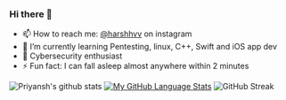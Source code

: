 ### Hi there 👋
- 📫 How to reach me: [@harshhvv](https://www.instagram.com/harshhvv/)  on instagram
- 🌱 I’m currently learning Pentesting, linux, C++, Swift and iOS app dev
- 🔭 Cybersecurity enthusiast
- ⚡ Fun fact: I can fall asleep almost anywhere within 2 minutes

![Priyansh's github stats](https://github-readme-stats.vercel.app/api?username=harshhvv&show_icons=true&count_private=true&theme=omni) 
  [![My GitHub Language Stats](https://github-readme-stats.vercel.app/api/top-langs/?username=harshhvv&langs_count=5&theme=omni)]()
![GitHub Streak](http://github-readme-streak-stats.herokuapp.com?user=harshhvv&theme=omni)
 
<!--
**harshhvv/harshhvv** is a ✨ _special_ ✨ repository because its `README.md` (this file) appears on your GitHub profile.

Here are some ideas to get you started:

- 🔭 I’m currently working on ...
- 🌱 I’m currently learning ...
- 👯 I’m looking to collaborate on ...
- 🤔 I’m looking for help with ...
- 💬 Ask me about ...
- 📫 How to reach me: ...
- 😄 Pronouns: ...
- ⚡ Fun fact: ...
-->
